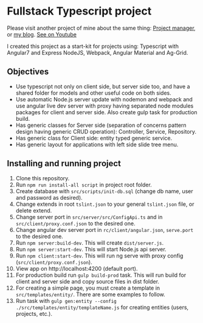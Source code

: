 # Fullstack Typescript project

Please visit another project of mine about the same thing: <a href='https://github.com/bogdanim36/project-manager'>Project manager</a>, or <a href='https://ionescu.io/blog'>my blog</a>.
 <a href='https://www.youtube.com/watch?v=AnaruaLvE0Y'>See on Youtube</a>

I created this project as a start-kit for projects using: Typescript with Angular7 and Express NodeJS, Webpack, Angular Material and Ag-Grid.

## Objectives

 - Use typescript not only on client side, but server side too, and have a shared folder for models and other useful code on both sides.
 - Use automatic Node.js server update with nodemon and webpack and use angular live dev server with proxy having separated node modules packages for client and server side. Also create gulp task for production build.
 - Has generic classes for Server side (separation of concerns pattern design having generic CRUD operation): Controller, Service, Repository.
 - Has generic class for Client side: entity typed generic service. 
 - Has generic layout for applications with left side slide tree menu.
 
## Installing and running project

01. Clone this repository.
02. Run `npm run install-all script` in project root folder.
03. Create database with `src/scripts/init-db.sql` (change db name, user and password as desired).
04. Change extends in root `tslint.json` to your general `tslint.json` file, or delete extend.
05. Change server port in `src/server/src/ConfigApi.ts` and in `src/client/proxy.conf.json` to the desired one.
06. Change angular dev server port in `rc/client/angular.json`, `serve.port` to the desired one.
07. Run `npm server:build-dev`. This will create `dist/server.js`.
08. Run `npm server:start-dev`. This will start Node.js api server.
09. Run `npm client:start-dev`. This will run ng serve with proxy config (`src/client/proxy.conf.json`).
10. View app on http://localhost:4200 (default port).
11. For production build run `gulp build-prod` task. This will run build for client and server side and copy source files in dist folder.
12. For creating a simple page, you must create a template in `src/templates/entity/`. There are some examples to follow.
13. Run task with `gulp gen:entity --config ./src/templates/entity/templateName.js` for creating entities (users, projects, etc.).
